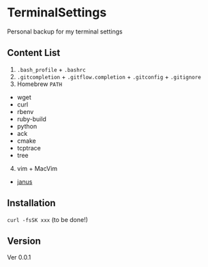 # TerminalSettings

Personal backup for my terminal settings

## Content List

1. `.bash_profile` + `.bashrc`
2. `.gitcompletion` + `.gitflow.completion` + `.gitconfig` +
   `.gitignore`
3. Homebrew `PATH`
  * wget
  * curl
  * rbenv
  * ruby-build
  * python
  * ack
  * cmake
  * tcptrace
  * tree
4. vim + MacVim
  * [janus](https://github.com/carlhuda/janus)

## Installation

`curl -fsSK xxx` (to be done!)

## Version

Ver 0.0.1
